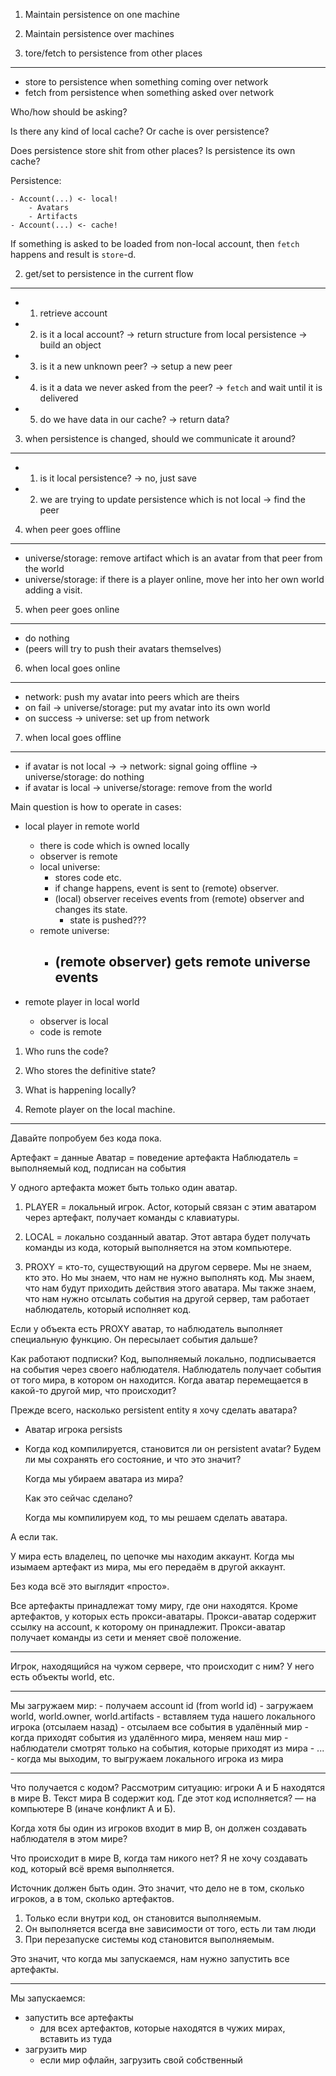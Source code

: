 

1. Maintain persistence on one machine
2. Maintain persistence over machines




1. tore/fetch to persistence from other places
------
- store to persistence when something coming over network
- fetch from persistence when something asked over network

Who/how should be asking?

Is there any kind of local cache?
Or cache is over persistence?

Does persistence store shit from other places?
Is persistence its own cache?

Persistence:

    - Account(...) <- local!
        - Avatars
        - Artifacts
    - Account(...) <- cache!

If something is asked to be loaded from non-local account, then `fetch` happens and result is `store`-d. 


2. get/set to persistence in the current flow
------
- 1) retrieve account
- 2) is it a local account? 
    -> return structure from local persistence 
    -> build an object
- 3) is it a new unknown peer?
    -> setup a new peer
- 4) is it a data we never asked from the peer?
    -> `fetch` and wait until it is delivered
- 5) do we have data in our cache?
    -> return data?


3. when persistence is changed, should we communicate it around?
-------
- 1) is it local persistence?
    -> no, just save
- 2) we are trying to update persistence which is not local
    -> find the peer


4. when peer goes offline
------
- universe/storage: remove artifact which is an avatar from that peer from the world
- universe/storage: if there is a player online, move her into her own world adding a visit.

5. when peer goes online
------
- do nothing
- (peers will try to push their avatars themselves)

6. when local goes online
------
- network: push my avatar into peers which are theirs
- on fail -> universe/storage: put my avatar into its own world
- on success -> universe: set up from network

7. when local goes offline
------
- if avatar is not local -> 
    -> network: signal going offline
    -> universe/storage: do nothing
- if avatar is local -> universe/storage: remove from the world

Main question is how to operate in cases:

* local player in remote world
    - there is code which is owned locally
    - observer is remote
    - local universe: 
        - stores code etc. 
        - if change happens, event is sent to (remote) observer.
        - (local) observer receives events from (remote) observer and changes its state.
            - state is pushed???
    - remote universe:
        - (remote observer) gets remote universe events
            - 

* remote player in local world
    - observer is local
    - code is remote




1. Who runs the code?
2. Who stores the definitive state?
3. What is happening locally?


1. Remote player on the local machine.
--------------------------------------

Давайте попробуем без кода пока.

Артефакт = данные
Аватар = поведение артефакта
Наблюдатель = выполняемый код, подписан на события

У одного артефакта может быть только один аватар.

1. PLAYER = локальный игрок.
   Actor, который связан с этим аватаром через артефакт, получает команды с клавиатуры.

2. LOCAL = локально созданный аватар.
   Этот автара будет получать команды из кода, который выполняется на этом компьютере.

3. PROXY = кто-то, существующий на другом сервере.
   Мы не знаем, кто это. Но мы знаем, что нам не нужно выполнять код.
   Мы знаем, что нам будут приходить действия этого аватара.
   Мы также знаем, что нам нужно отсылать события на другой сервер, там
   работает наблюдатель, который исполняет код.

Если у объекта есть PROXY аватар, то наблюдатель выполняет специальную функцию.
Он пересылает события дальше?

Как работают подписки? Код, выполняемый локально, подписывается на события через своего наблюдателя.
Наблюдатель получает события от того мира, в котором он находится.
Когда аватар перемещается в какой-то другой мир, что происходит?

Прежде всего, насколько persistent entity я хочу сделать аватара?

- Аватар игрока persists
- Когда код компилируется, становится ли он persistent avatar? 
  Будем ли мы сохранять его состояние, и что это значит?

  Когда мы убираем аватара из мира?

  Как это сейчас сделано?

  Когда мы компилируем код, то мы решаем сделать аватара.

А если так.

У мира есть владелец, по цепочке мы находим аккаунт.
Когда мы изымаем артефакт из мира, мы его передаём в другой аккаунт.

Без кода всё это выглядит «просто».

Все артефакты принадлежат тому миру, где они находятся.
Кроме артефактов, у которых есть прокси-аватары.
Прокси-аватар содержит ссылку на account, к которому он принадлежит.
Прокси-аватар получает команды из сети и меняет своё положение.

- - - - - - -

Игрок, находящийся на чужом сервере, что происходит с ним?
У него есть объекты world, etc.


- - - - - - - - -
Мы загружаем мир:
    - получаем account id (from world id)
    - загружаем world, world.owner, world.artifacts
    - вставляем туда нашего локального игрока (отсылаем назад)
    - отсылаем все события в удалённый мир
    - когда приходят события из удалённого мира, меняем наш мир
    - наблюдатели смотрят только на события, которые приходят из мира
    - ...
    - когда мы выходим, то выгружаем локального игрока из мира

- - - - - - - - -
Что получается с кодом?
Рассмотрим ситуацию: игроки А и Б находятся в мире В.
Текст мира В содержит код.
Где этот код исполняется? — на компьютере В (иначе конфликт А и Б).

Когда хотя бы один из игроков входит в мир В, он должен создавать наблюдателя в этом мире?

Что происходит в мире В, когда там никого нет?
Я не хочу создавать код, который всё время выполняется.

Источник должен быть один.
Это значит, что дело не в том, сколько игроков, а в том, сколько артефактов.

1. Только если внутри код, он становится выполняемым.
2. Он выполняется всегда вне зависимости от того, есть ли там люди
3. При перезапуске системы код становится выполняемым.

Это значит, что когда мы запускаемся, нам нужно запустить все артефакты.
- - - - - - - - - - - -
Мы запускаемся:

- запустить все артефакты
    - для всех артефактов, которые находятся в чужих мирах, вставить из туда
- загрузить мир
    - если мир офлайн, загрузить свой собственный















